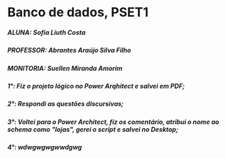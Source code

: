 # Banco de dados, PSET1

##### ALUNA: Sofia Liuth Costa
##### PROFESSOR: Abrantes Araújo Silva Filho
##### MONITORIA: Suellen Miranda Amorim

##### 1°: Fiz o projeto lógico no Power Arqhitect e salvei em PDF;
##### 2°: Respondi as questões discursivas;
##### 3°: Voltei para o Power Architect, fiz os comentário, atribui o nome ao schema como "lojas", gerei o script e salvei no Desktop;
##### 4°: wdwgwgwgwwdgwg

